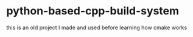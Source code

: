 # python-based-cpp-build-system
this is an old project I made and used before learning how cmake works
